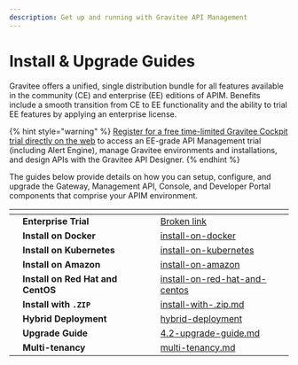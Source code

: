 ```yaml
---
description: Get up and running with Gravitee API Management
---
```


# Install & Upgrade Guides

Gravitee offers a unified, single distribution bundle for all features available in the community (CE) and enterprise (EE) editions of APIM. Benefits include a smooth transition from CE to EE functionality and the ability to trial EE features by applying an enterprise license.

{% hint style="warning" %}
[Register for a free time-limited Gravitee Cockpit trial directly on the web](https://cockpit.gravitee.io/register) to access an EE-grade API Management trial (including Alert Engine), manage Gravitee environments and installations, and design APIs with the Gravitee API Designer.
{% endhint %}

The guides below provide details on how you can setup, configure, and upgrade the Gateway, Management API, Console, and Developer Portal components that comprise your APIM environment.

<table data-view="cards"><thead><tr><th></th><th></th><th></th><th data-hidden data-card-target data-type="content-ref"></th></tr></thead><tbody><tr><td></td><td><strong>Enterprise Trial</strong></td><td></td><td><a href="broken-reference">Broken link</a></td></tr><tr><td></td><td><strong>Install on Docker</strong></td><td></td><td><a href="install-on-docker/">install-on-docker</a></td></tr><tr><td></td><td><strong>Install on Kubernetes</strong></td><td></td><td><a href="install-on-kubernetes/">install-on-kubernetes</a></td></tr><tr><td></td><td><strong>Install on Amazon</strong></td><td></td><td><a href="install-on-amazon/">install-on-amazon</a></td></tr><tr><td></td><td><strong>Install on Red Hat and CentOS</strong></td><td></td><td><a href="install-on-red-hat-and-centos/">install-on-red-hat-and-centos</a></td></tr><tr><td></td><td><strong>Install with <code>.ZIP</code></strong></td><td></td><td><a href="install-with-.zip.md">install-with-.zip.md</a></td></tr><tr><td></td><td><strong>Hybrid Deployment</strong></td><td></td><td><a href="../hybrid-deployment/">hybrid-deployment</a></td></tr><tr><td></td><td><strong>Upgrade Guide</strong></td><td></td><td><a href="4.2-upgrade-guide.md">4.2-upgrade-guide.md</a></td></tr><tr><td></td><td><strong>Multi-tenancy</strong></td><td></td><td><a href="multi-tenancy.md">multi-tenancy.md</a></td></tr></tbody></table>
